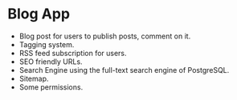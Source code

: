 # Blog App

- Blog post for users to publish posts, comment on it.
- Tagging system.
- RSS feed subscription for users.
- SEO friendly URLs.
- Search Engine using the full-text search engine of PostgreSQL.
- Sitemap.
- Some permissions.

